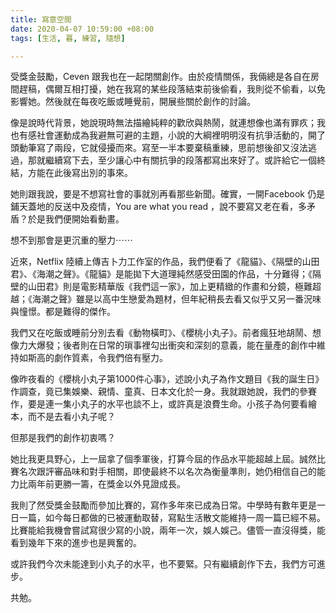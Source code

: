 ```yaml
---
title: 寫意空間
date: 2020-04-07 10:59:00 +08:00
tags: [生活, 暮, 練習, 隨想]

---
```


  
  
  
受獎金鼓勵，Ceven 跟我也在一起閉關創作。由於疫情關係，我倆總是各自在房間趕稿，偶爾互相打擾，她在我寫的某些段落結束前後偷看，我則從不偷看，以免影響她。然後就在每夜吃飯或睡覺前，開展些關於創作的討論。  
  
像是說時代背景，她說現時無法描繪純粹的歡欣與熱鬧，就連想像也滿有罪疚；我也有感社會運動成為我避無可避的主題，小說的大綱裡明明沒有抗爭活動的，開了頭動筆寫了兩段，它就侵擾而來。寫至一半本要棄稿重練，思前想後卻又沒法逃過，那就繼續寫下去，至少讓心中有關抗爭的段落都寫出來好了。或許給它一個終結，方能在此後寫出別的事來。  
  
她則跟我說，要是不想寫社會的事就別再看那些新聞。確實，一開Facebook 仍是鋪天蓋地的反送中及疫情，You are what you read ，說不要寫又老在看，多矛盾？於是我們便開始看動畫。  
  
  
想不到那會是更沉重的壓力⋯⋯  
  
近來，Netflix 陸續上傳吉卜力工作室的作品，我們便看了《龍貓》、《隔壁的山田君》、《海潮之聲》。《龍貓》是能拋下大道理純然感受田園的作品，十分難得；《隔壁的山田君》則是電影精華版《我們這一家》，加上更精緻的作畫和分鏡，極難超越；《海潮之聲》雖是以高中生戀愛為題材，但年紀稍長去看又似乎又另一番況味與憧憬。都是難得的傑作。  
  
我們又在吃飯或睡前分別去看《動物橫町》、《櫻桃小丸子》。前者瘋狂地胡鬧、想像力大爆發；後者則在日常的瑣事裡勾出衝突和深刻的意義，能在量產的創作中維持如斯高的劇作質素，令我們倍有壓力。  
  
像昨夜看的《櫻桃小丸子第1000件心事》，述說小丸子為作文題目《我的誕生日》作調查，竟已集娛樂、親情、童真、日本文化於一身。我就跟她說，我們的參賽作，要是連一集小丸子的水平也談不上，或許真是浪費生命。小孩子為何要看繪本，而不是去看小丸子呢？  
  
  
但那是我們的創作初衷嗎？  
  
她比我更具野心，上一屆拿了個季軍後，打算今屆的作品水平能超越上屆。誠然比賽名次跟評審品味和對手相關，即使最終不以名次為衡量準則，她仍相信自己的能力比兩年前更勝一籌，在獎金以外見證成長。  
  
我則了然受獎金鼓勵而參加比賽的，寫作多年來已成為日常。中學時有數年更是一日一篇，如今每日都做的已被運動取替，寫點生活散文能維持一周一篇已經不易。比賽能給我機會嘗試寫很少寫的小說，兩年一次，娛人娛己。儘管一直沒得獎，能看到幾年下來的進步也是興奮的。  
  
或許我們今次未能達到小丸子的水平，也不要緊。只有繼續創作下去，我們方可進步。  
  
共勉。  
  
  
